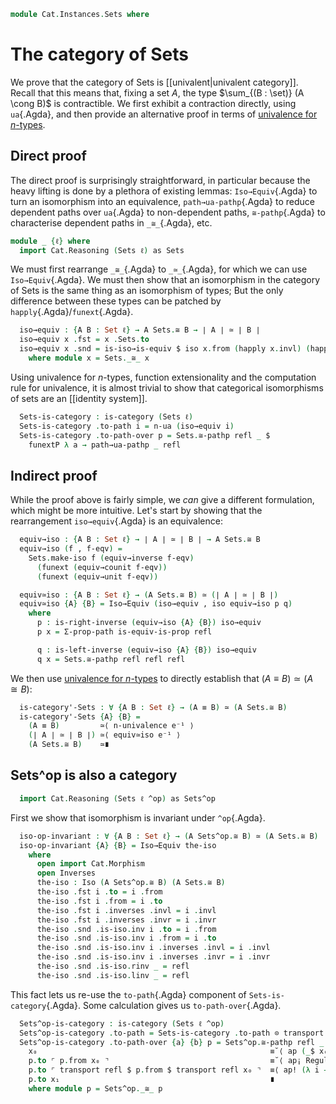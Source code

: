 <!--
```agda
open import 1Lab.Reflection.Marker

open import Cat.Prelude
```
-->

```agda
module Cat.Instances.Sets where
```

# The category of Sets

We prove that the category of Sets is [[univalent|univalent category]].
Recall that this means that, fixing a set $A$, the type $\sum_{(B :
\set)} (A \cong B)$ is contractible. We first exhibit a contraction
directly, using `ua`{.Agda}, and then provide an alternative proof in
terms of [univalence for $n$-types].

[univalence for $n$-types]: 1Lab.HLevel.Universe.html

## Direct proof

The direct proof is surprisingly straightforward, in particular because
the heavy lifting is done by a plethora of existing lemmas:
`Iso→Equiv`{.Agda} to turn an isomorphism into an equivalence,
`path→ua-pathp`{.Agda} to reduce dependent paths over `ua`{.Agda} to
non-dependent paths, `≅-pathp`{.Agda} to characterise dependent paths in
`_≅_`{.Agda}, etc.

```agda
module _ {ℓ} where
  import Cat.Reasoning (Sets ℓ) as Sets
```

We must first rearrange `_≅_`{.Agda} to `_≃_`{.Agda}, for which we can
use `Iso→Equiv`{.Agda}. We must then show that an isomorphism in the
category of Sets is the same thing as an isomorphism of types; But the
only difference between these types can be patched by
`happly`{.Agda}/`funext`{.Agda}.

```agda
  iso→equiv : {A B : Set ℓ} → A Sets.≅ B → ∣ A ∣ ≃ ∣ B ∣
  iso→equiv x .fst = x .Sets.to
  iso→equiv x .snd = is-iso→is-equiv $ iso x.from (happly x.invl) (happly x.invr)
    where module x = Sets._≅_ x
```

Using univalence for $n$-types, function extensionality and the
computation rule for univalence, it is almost trivial to show that
categorical isomorphisms of sets are an [[identity system]].

```agda
  Sets-is-category : is-category (Sets ℓ)
  Sets-is-category .to-path i = n-ua (iso→equiv i)
  Sets-is-category .to-path-over p = Sets.≅-pathp refl _ $
    funextP λ a → path→ua-pathp _ refl
```

## Indirect proof

While the proof above is fairly simple, we _can_ give a different
formulation, which might be more intuitive. Let's start by showing that
the rearrangement `iso→equiv`{.Agda} is an equivalence:

```agda
  equiv→iso : {A B : Set ℓ} → ∣ A ∣ ≃ ∣ B ∣ → A Sets.≅ B
  equiv→iso (f , f-eqv) =
    Sets.make-iso f (equiv→inverse f-eqv)
      (funext (equiv→counit f-eqv))
      (funext (equiv→unit f-eqv))

  equiv≃iso : {A B : Set ℓ} → (A Sets.≅ B) ≃ (∣ A ∣ ≃ ∣ B ∣)
  equiv≃iso {A} {B} = Iso→Equiv (iso→equiv , iso equiv→iso p q)
    where
      p : is-right-inverse (equiv→iso {A} {B}) iso→equiv
      p x = Σ-prop-path is-equiv-is-prop refl

      q : is-left-inverse (equiv→iso {A} {B}) iso→equiv
      q x = Sets.≅-pathp refl refl refl
```

We then use [univalence for $n$-types] to directly establish that $(A
\equiv B) \simeq (A \cong B)$:

```agda
  is-category'-Sets : ∀ {A B : Set ℓ} → (A ≡ B) ≃ (A Sets.≅ B)
  is-category'-Sets {A} {B} =
    (A ≡ B)         ≃⟨ n-univalence e⁻¹ ⟩
    (∣ A ∣ ≃ ∣ B ∣) ≃⟨ equiv≃iso e⁻¹ ⟩
    (A Sets.≅ B)    ≃∎
```

## Sets^op is also a category

```agda
  import Cat.Reasoning (Sets ℓ ^op) as Sets^op
```
First we show that isomorphism is invariant under `^op`{.Agda}.
```agda
  iso-op-invariant : ∀ {A B : Set ℓ} → (A Sets^op.≅ B) ≃ (A Sets.≅ B)
  iso-op-invariant {A} {B} = Iso→Equiv the-iso
    where
      open import Cat.Morphism
      open Inverses
      the-iso : Iso (A Sets^op.≅ B) (A Sets.≅ B) 
      the-iso .fst i .to = i .from
      the-iso .fst i .from = i .to
      the-iso .fst i .inverses .invl = i .invl
      the-iso .fst i .inverses .invr = i .invr
      the-iso .snd .is-iso.inv i .to = i .from
      the-iso .snd .is-iso.inv i .from = i .to
      the-iso .snd .is-iso.inv i .inverses .invl = i .invl
      the-iso .snd .is-iso.inv i .inverses .invr = i .invr
      the-iso .snd .is-iso.rinv _ = refl
      the-iso .snd .is-iso.linv _ = refl
```

This fact lets us re-use the `to-path`{.Agda} component of `Sets-is-category`{.Agda}. Some calculation gives us `to-path-over`{.Agda}.

```agda
  Sets^op-is-category : is-category (Sets ℓ ^op)
  Sets^op-is-category .to-path = Sets-is-category .to-path ⊙ transport (ua iso-op-invariant)
  Sets^op-is-category .to-path-over {a} {b} p = Sets^op.≅-pathp refl _ $ funext-dep λ {x₀} {x₁} q →
    x₀                                                    ≡˘⟨ ap (_$ x₀) p.invr ⟩ 
    p.to ⌜ p.from x₀ ⌝                                    ≡˘⟨ ap¡ Regularity.reduce! ⟩ 
    p.to ⌜ transport refl $ p.from $ transport refl x₀ ⌝  ≡⟨ ap! (λ i → unglue (∂ i) (q i)) ⟩
    p.to x₁                                               ∎
    where module p = Sets^op._≅_ p
```  
